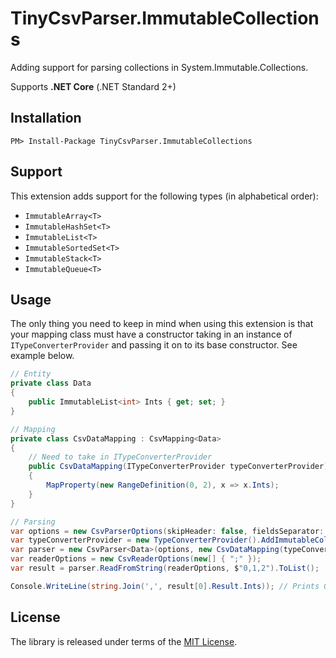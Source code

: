 [MIT License]: https://opensource.org/licenses/MIT

# TinyCsvParser.ImmutableCollections

Adding support for parsing collections in System.Immutable.Collections.

Supports **.NET Core** (.NET Standard 2+)

## Installation

```
PM> Install-Package TinyCsvParser.ImmutableCollections
```

## Support

This extension adds support for the following types (in alphabetical order):
* `ImmutableArray<T>`
* `ImmutableHashSet<T>`
* `ImmutableList<T>`
* `ImmutableSortedSet<T>`
* `ImmutableStack<T>`
* `ImmutableQueue<T>`

## Usage

The only thing you need to keep in mind when using this extension
is that your mapping class must have a constructor taking in an instance of `ITypeConverterProvider`
and passing it on to its base constructor. See example below.

```csharp
// Entity
private class Data
{
    public ImmutableList<int> Ints { get; set; }
}

// Mapping
private class CsvDataMapping : CsvMapping<Data>
{
    // Need to take in ITypeConverterProvider
    public CsvDataMapping(ITypeConverterProvider typeConverterProvider) : base(typeConverterProvider)
    {
        MapProperty(new RangeDefinition(0, 2), x => x.Ints);
    }
}

// Parsing
var options = new CsvParserOptions(skipHeader: false, fieldsSeparator: ',');
var typeConverterProvider = new TypeConverterProvider().AddImmutableCollections(); // <-- This line
var parser = new CsvParser<Data>(options, new CsvDataMapping(typeConverterProvider));
var readerOptions = new CsvReaderOptions(new[] { ";" });
var result = parser.ReadFromString(readerOptions, $"0,1,2").ToList();

Console.WriteLine(string.Join(',', result[0].Result.Ints)); // Prints 0,1,2
```

## License

The library is released under terms of the [MIT License].